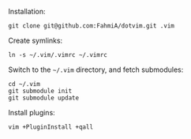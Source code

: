 Installation:

    git clone git@github.com:FahmiA/dotvim.git .vim

Create symlinks:

    ln -s ~/.vim/.vimrc ~/.vimrc

Switch to the `~/.vim` directory, and fetch submodules:

    cd ~/.vim
    git submodule init
    git submodule update

Install plugins:

    vim +PluginInstall +qall
